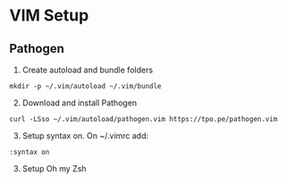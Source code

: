 # VIM Setup

## Pathogen

1) Create autoload and bundle folders
```
mkdir -p ~/.vim/autoload ~/.vim/bundle
```

2) Download and install Pathogen
```
curl -LSso ~/.vim/autoload/pathogen.vim https://tpo.pe/pathogen.vim
```

3) Setup syntax on. On ~/.vimrc add:  

```
:syntax on
```

3) Setup Oh my Zsh
